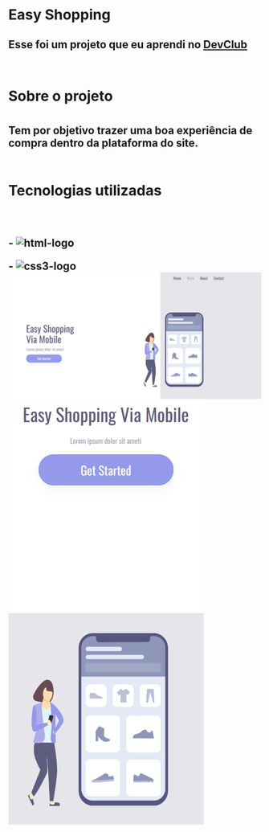 <h1>Easy Shopping</h1>

<h2>Esse foi um projeto que eu aprendi no <a href="https://rodolfomori.com.br/devclub">DevClub</a></h2>
<br>
<h1>Sobre o projeto<h1>  
<h2>Tem por objetivo trazer uma boa experiência de compra dentro da plataforma do site.   
<br>   
<br>   
<h1> Tecnologias utilizadas<h2>
<br>
  <p>-  <img src="https://img.shields.io/badge/HTML5-E34F26?style=for-the-badge&logo=html5&logoColor=white" alt= "html-logo">
  <p>-  <img src="https://img.shields.io/badge/CSS3-1572B6?style=for-the-badge&logo=css3&logoColor=white" alt= "css3-logo">

<img src="https://github.com/TGP2023/Easy-shopping/blob/master/img/Captura%20de%20tela%202023-05-17%20192457.png?raw=true">
<br>
<img src="https://github.com/TGP2023/Easy-shopping/blob/master/img/Captura%20de%20tela%20celular%202023-05-17%20192616.png?raw=true">
